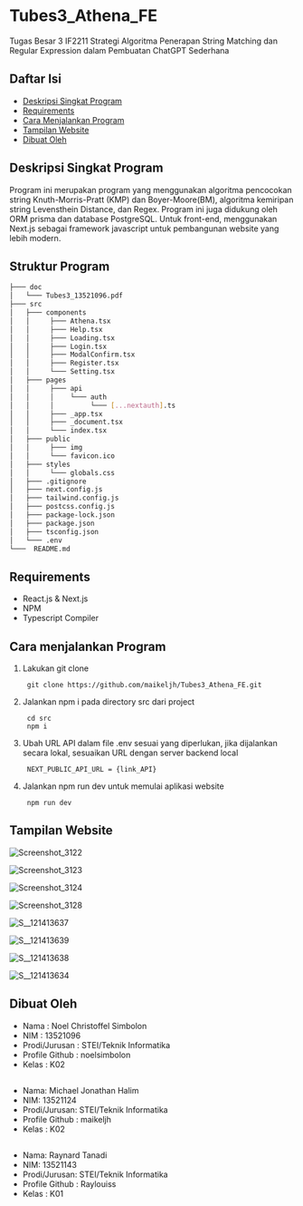 # Tubes3_Athena_FE
Tugas Besar 3 IF2211 Strategi Algoritma Penerapan String Matching dan Regular Expression dalam Pembuatan ChatGPT Sederhana

## Daftar Isi
* [Deskripsi Singkat Program](#deskripsi-singkat-program)
* [Requirements](#requirements)
* [Cara Menjalankan Program](#cara-menjalankan-program)
* [Tampilan Website](#tampilan-website)
* [Dibuat Oleh](#dibuat-oleh)

## Deskripsi Singkat Program
Program ini merupakan program yang menggunakan algoritma pencocokan string Knuth-Morris-Pratt (KMP) dan Boyer-Moore(BM), algoritma kemiripan string Levensthein Distance, dan Regex. Program ini juga didukung oleh ORM prisma dan database PostgreSQL. Untuk front-end, menggunakan Next.js sebagai framework javascript untuk pembangunan website yang lebih modern.

## Struktur Program
```bash
├─── doc
│   └─── Tubes3_13521096.pdf
├─── src
│   ├─── components
│   │     ├─── Athena.tsx
│   │     ├─── Help.tsx
│   │     ├─── Loading.tsx
│   │     ├─── Login.tsx
│   │     ├─── ModalConfirm.tsx
│   │     ├─── Register.tsx
│   │     └─── Setting.tsx
│   ├─── pages
│   │     ├─── api
│   │     │    └─── auth
│   │     │         └─── [...nextauth].ts
│   │     ├─── _app.tsx
│   │     ├─── _document.tsx
│   │     └─── index.tsx
│   ├─── public
│   │     ├─── img
│   │     └─── favicon.ico
│   ├─── styles
│   │     └─── globals.css
│   ├─── .gitignore
│   ├─── next.config.js
│   ├─── tailwind.config.js
│   ├─── postcss.config.js
│   ├─── package-lock.json
│   ├─── package.json
│   ├─── tsconfig.json   
│   └─── .env
└───  README.md
```

## Requirements
* React.js & Next.js
* NPM
* Typescript Compiler

## Cara menjalankan Program
1. Lakukan git clone
    > 
        git clone https://github.com/maikeljh/Tubes3_Athena_FE.git
2. Jalankan npm i pada directory src dari project
    > 
        cd src
        npm i
3. Ubah URL API dalam file .env sesuai yang diperlukan, jika dijalankan secara lokal, sesuaikan URL dengan server backend local
    > 
        NEXT_PUBLIC_API_URL = {link_API}
4. Jalankan npm run dev untuk memulai aplikasi website
    > 
        npm run dev
## Tampilan Website
![Screenshot_3122](https://user-images.githubusercontent.com/87570374/236468241-8fb4dbde-ec83-4749-b420-26bd980675db.png)

![Screenshot_3123](https://user-images.githubusercontent.com/87570374/236468260-d2acc8aa-fe1a-4634-915a-7edaf33a28a1.png)

![Screenshot_3124](https://user-images.githubusercontent.com/87570374/236468283-e3b01d17-f177-4d2c-86fc-0b213e1b4723.png)

![Screenshot_3128](https://user-images.githubusercontent.com/87570374/236468301-969754f4-2072-4ac7-98a4-69eb6a3bf8f0.png)

![S__121413637](https://user-images.githubusercontent.com/87570374/236468345-fd51a1bb-747a-4740-8cd3-30064a1d27c4.jpg)

![S__121413639](https://user-images.githubusercontent.com/87570374/236468366-cf1bcc0b-9a18-4df5-b9f2-1471cca01ed6.jpg)

![S__121413638](https://user-images.githubusercontent.com/87570374/236468394-8550a16b-f65f-4759-a837-6f0065017553.jpg)

![S__121413634](https://user-images.githubusercontent.com/87570374/236468426-69106c43-fbe0-42d8-bdb6-9b995878fdb8.jpg)

## Dibuat Oleh
* Nama : Noel Christoffel Simbolon
* NIM : 13521096
* Prodi/Jurusan : STEI/Teknik Informatika
* Profile Github : noelsimbolon
* Kelas : K02
##
* Nama: Michael Jonathan Halim
* NIM: 13521124
* Prodi/Jurusan: STEI/Teknik Informatika
* Profile Github : maikeljh
* Kelas : K02
##
* Nama: Raynard Tanadi
* NIM: 13521143
* Prodi/Jurusan: STEI/Teknik Informatika
* Profile Github : Raylouiss
* Kelas : K01
